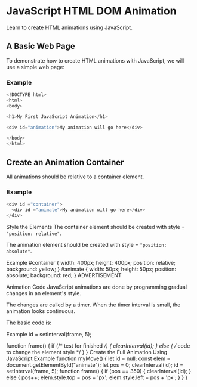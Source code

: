 # JavaScript HTML DOM Animation
Learn to create HTML animations using JavaScript.


## A Basic Web Page
To demonstrate how to create HTML animations with JavaScript, we will use a simple web page:

### Example
```js
<!DOCTYPE html>
<html>
<body>

<h1>My First JavaScript Animation</h1>

<div id="animation">My animation will go here</div>

</body>
</html>
```


## Create an Animation Container
All animations should be relative to a container element.

### Example
```js
<div id ="container">
  <div id ="animate">My animation will go here</div>
</div>
```

Style the Elements
The container element should be created with style = `"position: relative"`.

The animation element should be created with style = `"position: absolute"`.

Example
#container {
  width: 400px;
  height: 400px;
  position: relative;
  background: yellow;
}
#animate {
  width: 50px;
  height: 50px;
  position: absolute;
  background: red;
}
ADVERTISEMENT

Animation Code
JavaScript animations are done by programming gradual changes in an element's style.

The changes are called by a timer. When the timer interval is small, the animation looks continuous.

The basic code is:

Example
id = setInterval(frame, 5);

function frame() {
  if (/* test for finished */) {
    clearInterval(id);
  } else {
    /* code to change the element style */ 
  }
}
Create the Full Animation Using JavaScript
Example
function myMove() {
  let id = null;
  const elem = document.getElementById("animate");
  let pos = 0;
  clearInterval(id);
  id = setInterval(frame, 5);
  function frame() {
    if (pos == 350) {
      clearInterval(id);
    } else {
      pos++;
      elem.style.top = pos + 'px';
      elem.style.left = pos + 'px';
    }
  }
}